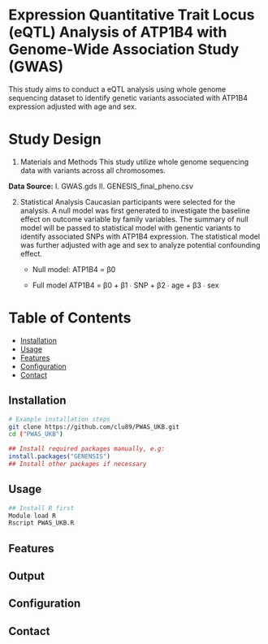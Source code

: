 # Expression Quantitative Trait Locus (eQTL) Analysis of ATP1B4 with Genome-Wide Association Study (GWAS)
This study aims to conduct a eQTL analysis using whole genome sequencing dataset to identify genetic variants associated with ATP1B4 expression adjusted with age and sex.

# Study Design
1. Materials and Methods
This study utilize whole genome sequencing data with variants across all chromosomes.

**Data Source:**
I.  GWAS.gds
II. GENESIS_final_pheno.csv

2. Statistical Analysis
Caucasian participants were selected for the analysis. A null model was first generated to investigate the baseline effect on outcome variable by family variables. The summary of null model will be passed to statistical model with genentic variants to identify associated SNPs with ATP1B4 expression. The statistical model was further adjusted with age and sex to analyze potential confounding effect.

    * Null model: 
    ATP1B4 = β0 

    * Full model
    ATP1B4 = β0 + β1 ∙ SNP + β2 ∙ age + β3 ∙ sex

# Table of Contents
- [Installation](#installation)
- [Usage](#usage)
- [Features](#features)
- [Configuration](#configuration)
- [Contact](#contact)

## Installation

```bash
# Example installation steps
git clone https://github.com/clu89/PWAS_UKB.git
cd ("PWAS_UKB")
```
```r
## Install required packages manually, e.g:
install.packages("GENENSIS")
## Install other packages if necessary
```

## Usage

```bash
## Install R first
Module load R
Rscript PWAS_UKB.R
```

## Features

## Output

## Configuration

## Contact
